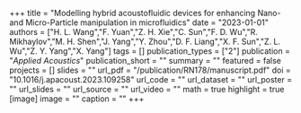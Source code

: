 +++
title = "Modelling hybrid acoustofluidic devices for enhancing Nano- and Micro-Particle manipulation in microfluidics"
date = "2023-01-01"
authors = ["H. L. Wang","F. Yuan","Z. H. Xie","C. Sun","F. D. Wu","R. Mikhaylov","M. H. Shen","J. Yang","Y. Zhou","D. F. Liang","X. F. Sun","Z. L. Wu","Z. Y. Yang","X. Yang"]
tags = []
publication_types = ["2"]
publication = "_Applied Acoustics_"
publication_short = ""
summary = ""
featured = false
projects = []
slides = ""
url_pdf = "/publication/RN178/manuscript.pdf"
doi = "10.1016/j.apacoust.2023.109258"
url_code = ""
url_dataset = ""
url_poster = ""
url_slides = ""
url_source = ""
url_video = ""
math = true
highlight = true
[image]
image = ""
caption = ""
+++

